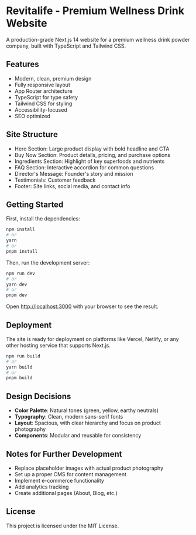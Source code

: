 # Revitalife - Premium Wellness Drink Website

A production-grade Next.js 14 website for a premium wellness drink powder company, built with TypeScript and Tailwind CSS.

## Features

- Modern, clean, premium design
- Fully responsive layout
- App Router architecture
- TypeScript for type safety
- Tailwind CSS for styling
- Accessibility-focused
- SEO optimized

## Site Structure

- Hero Section: Large product display with bold headline and CTA
- Buy Now Section: Product details, pricing, and purchase options
- Ingredients Section: Highlight of key superfoods and nutrients
- FAQ Section: Interactive accordion for common questions
- Director's Message: Founder's story and mission
- Testimonials: Customer feedback
- Footer: Site links, social media, and contact info

## Getting Started

First, install the dependencies:

```bash
npm install
# or
yarn
# or
pnpm install
```

Then, run the development server:

```bash
npm run dev
# or
yarn dev
# or
pnpm dev
```

Open [http://localhost:3000](http://localhost:3000) with your browser to see the result.

## Deployment

The site is ready for deployment on platforms like Vercel, Netlify, or any other hosting service that supports Next.js.

```bash
npm run build
# or
yarn build
# or
pnpm build
```

## Design Decisions

- **Color Palette**: Natural tones (green, yellow, earthy neutrals)
- **Typography**: Clean, modern sans-serif fonts
- **Layout**: Spacious, with clear hierarchy and focus on product photography
- **Components**: Modular and reusable for consistency

## Notes for Further Development

- Replace placeholder images with actual product photography
- Set up a proper CMS for content management
- Implement e-commerce functionality
- Add analytics tracking
- Create additional pages (About, Blog, etc.)

## License

This project is licensed under the MIT License.
